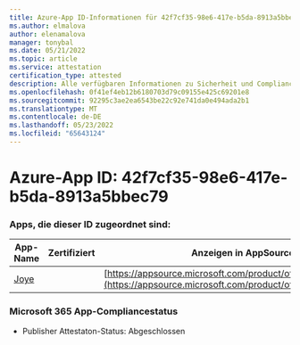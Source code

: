 ```yaml
---
title: Azure-App ID-Informationen für 42f7cf35-98e6-417e-b5da-8913a5bbec79
ms.author: elmalova
author: elenamalova
manager: tonybal
ms.date: 05/21/2022
ms.topic: article
ms.service: attestation
certification_type: attested
description: Alle verfügbaren Informationen zu Sicherheit und Compliance für 42f7cf35-98e6-417e-b5da-8913a5bbec79.
ms.openlocfilehash: 0f41ef4eb12b6180703d79c09155e425c69201e8
ms.sourcegitcommit: 92295c3ae2ea6543be22c92e741da0e494ada2b1
ms.translationtype: MT
ms.contentlocale: de-DE
ms.lasthandoff: 05/23/2022
ms.locfileid: "65643124"
---
```

# <a name="azure-app-id-42f7cf35-98e6-417e-b5da-8913a5bbec79"></a>Azure-App ID: 42f7cf35-98e6-417e-b5da-8913a5bbec79


### <a name="apps-associated-with-this-id"></a>Apps, die dieser ID zugeordnet sind:
| **App-Name** | **Zertifiziert** | **Anzeigen in AppSource** |
|--------------|---------------|-----------------------|
| [Joye](../forward/WA200003413.md) |  | [https://appsource.microsoft.com/product/office/WA200003413](https://appsource.microsoft.com/product/office/WA200003413) |

### <a name="microsoft-365-app-compliance-status"></a>Microsoft 365 App-Compliancestatus
- Publisher Attestaton-Status: Abgeschlossen
